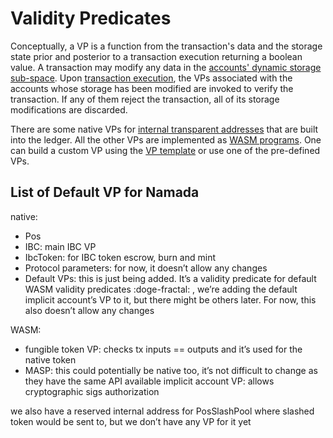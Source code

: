 # Validity Predicates

Conceptually, a VP is a function from the transaction's data and the storage state prior and posterior to a transaction execution returning a boolean value. A transaction may modify any data in the [accounts' dynamic storage sub-space](accounts.md#dynamic-storage-sub-space). Upon [transaction execution](tx.md#tx-execution), the VPs associated with the accounts whose storage has been modified are invoked to verify the transaction. If any of them reject the transaction, all of its storage modifications are discarded.

There are some native VPs for [internal transparent addresses](accounts.md#internal-transparent-addresses) that are built into the ledger. All the other VPs are implemented as [WASM programs](wasm-vm.md). One can build a custom VP using the [VP template](https://github.com/anoma/anoma/tree/master/wasm/vp_template) or use one of the pre-defined VPs.
## List of Default VP for Namada
native:
- Pos
- IBC: main IBC VP
- IbcToken: for IBC token escrow, burn and mint
- Protocol parameters: for now, it doesn’t allow any changes
- Default VPs: this is just being added. It’s a validity predicate for default WASM validity predicates :doge-fractal: , we’re adding the default implicit account’s VP to it, but there might be others later. For now, this also doesn’t allow any changes

WASM:
- fungible token VP: checks tx inputs == outputs and it’s used for the native token
- MASP: this could potentially be native too, it’s not difficult to change as they have the same API available
implicit account VP: allows cryptographic sigs authorization

we also have a reserved internal address for PosSlashPool  where slashed token would be sent to, but we don’t have any VP for it yet

